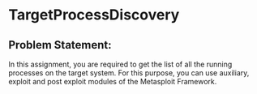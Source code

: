 # TargetProcessDiscovery

## Problem Statement: 
In this assignment, you are required to get the list of all the running
processes on the target system. For this purpose, you can use auxiliary, exploit and post
exploit modules of the Metasploit Framework.
